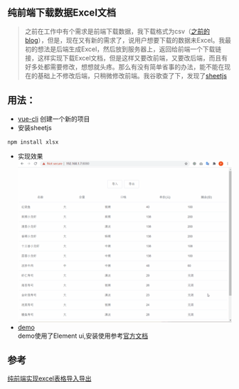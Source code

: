 ## 纯前端下载数据Excel文档
> 之前在工作中有个需求是前端下载数据，我下载格式为csv（[之前的blog](https://juejin.im/post/6844904020641841166)），但是，现在又有新的需求了，说用户想要下载的数据未Excel。我最初的想法是后端生成Excel，然后放到服务器上，返回给前端一个下载链接，这样实现下载Excel文档，但是这样又要改前端，又要改后端，而且有好多处都需要修改，想想就头疼。那么有没有简单省事的办法，能不能在现在的基础上不修改后端，只稍微修改前端。我谷歌查了下，发现了[sheetjs](https://github.com/SheetJS/sheetjs)

## 用法：
- [vue-cli](https://cli.vuejs.org/zh/guide/creating-a-project.html#vue-create) 创建一个新的项目
- 安装sheetjs
```
npm install xlsx
```
- 实现效果
![效果演示](https://raw.githubusercontent.com/liangpinglk/blog/master/demo/frontend_download/demo.gif)
- [demo](https://github.com/liangpinglk/blog/tree/master/demo/frontend_download/excel_demo)  
demo使用了Element ui,安装使用参考[官方文档](https://element.eleme.cn/#/zh-CN/component/installation)
## 参考
[纯前端实现excel表格导入导出](https://segmentfault.com/a/1190000011057149)